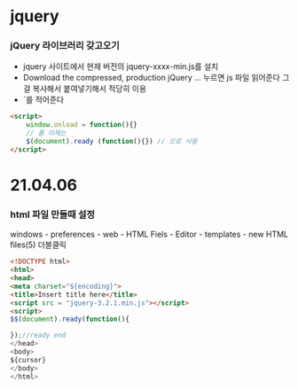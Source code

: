 # jquery





### jQuery 라이브러리 갖고오기

 - jquery 사이트에서 현재 버전의 jquery-xxxx-min.js를 설치  
 - Download the compressed, production jQuery ... 누르면 js 파일 읽어준다 그걸 복사해서 붙여넣기해서 적당히 이용
 - `<script>https://code.jquery.com/jquery-3.6.0.min.js</script>를 적어준다

```html
<script>
	window.onload = function(){}
    // 를 이제는
    $(document).ready (function(){}) // 으로 사용
</script>
```



# 21.04.06

### html 파일 만들때 설정

windows - preferences - web - HTML Fiels - Editor - templates - new HTML files(5) 더블클릭

```html
<!DOCTYPE html>
<html>
<head>
<meta charset="${encoding}">
<title>Insert title here</title>
<script src = "jquery-3.2.1.min.js"></script>
<script>
$$(document).ready(function(){

});//ready end
</head>
<body>
${cursor}
</body>
</html>
```